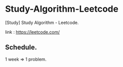# Study-Algorithm-Leetcode
[Study] Study Algorithm - Leetcode.

link : https://leetcode.com/

## Schedule.

1 week => 1 problem.


